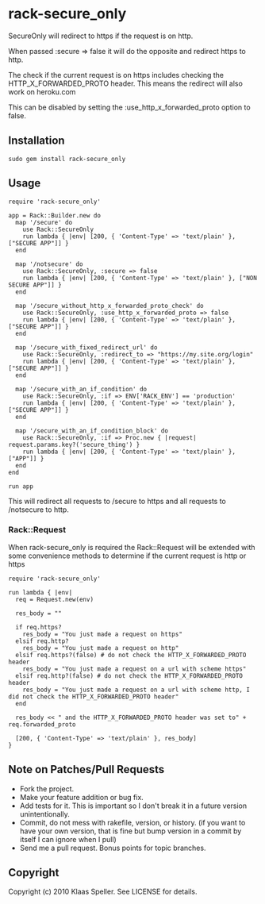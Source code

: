 # rack-secure_only

SecureOnly will redirect to https if the request is on http.

When passed :secure => false it will do the opposite and redirect https to http.

The check if the current request is on https includes checking the HTTP_X_FORWARDED_PROTO header.
This means the redirect will also work on heroku.com

This can be disabled by setting the :use_http_x_forwarded_proto option to false.

## Installation

    sudo gem install rack-secure_only

## Usage

    require 'rack-secure_only'

    app = Rack::Builder.new do      
      map '/secure' do
        use Rack::SecureOnly
        run lambda { |env| [200, { 'Content-Type' => 'text/plain' }, ["SECURE APP"]] }
      end

      map '/notsecure' do
        use Rack::SecureOnly, :secure => false
        run lambda { |env| [200, { 'Content-Type' => 'text/plain' }, ["NON SECURE APP"]] }
      end

      map '/secure_without_http_x_forwarded_proto_check' do
        use Rack::SecureOnly, :use_http_x_forwarded_proto => false
        run lambda { |env| [200, { 'Content-Type' => 'text/plain' }, ["SECURE APP"]] }
      end

      map '/secure_with_fixed_redirect_url' do
        use Rack::SecureOnly, :redirect_to => "https://my.site.org/login"
        run lambda { |env| [200, { 'Content-Type' => 'text/plain' }, ["SECURE APP"]] }
      end
  
      map '/secure_with_an_if_condition' do
        use Rack::SecureOnly, :if => ENV['RACK_ENV'] == 'production'
        run lambda { |env| [200, { 'Content-Type' => 'text/plain' }, ["SECURE APP"]] }
      end
  
      map '/secure_with_an_if_condition_block' do
        use Rack::SecureOnly, :if => Proc.new { |request| request.params.key?('secure_thing') }
        run lambda { |env| [200, { 'Content-Type' => 'text/plain' }, ["APP"]] }
      end
    end

    run app
    
This will redirect all requests to /secure to https and all requests to /notsecure to http.

### Rack::Request

When rack-secure_only is required the Rack::Request will be extended with some convenience methods
to determine if the current request is http or https

    require 'rack-secure_only'

    run lambda { |env| 
      req = Request.new(env)
      
      res_body = ""
      
      if req.https?
        res_body = "You just made a request on https"
      elsif req.http?
        res_body = "You just made a request on http"
      elsif req.https?(false) # do not check the HTTP_X_FORWARDED_PROTO header
        res_body = "You just made a request on a url with scheme https"  
      elsif req.http?(false) # do not check the HTTP_X_FORWARDED_PROTO header
        res_body = "You just made a request on a url with scheme http, I did not check the HTTP_X_FORWARDED_PROTO header"
      end
      
      res_body << " and the HTTP_X_FORWARDED_PROTO header was set to" + req.forwarded_proto
      
      [200, { 'Content-Type' => 'text/plain' }, res_body]
    }

## Note on Patches/Pull Requests
 
* Fork the project.
* Make your feature addition or bug fix.
* Add tests for it. This is important so I don't break it in a
  future version unintentionally.
* Commit, do not mess with rakefile, version, or history.
  (if you want to have your own version, that is fine but bump version in a commit by itself I can ignore when I pull)
* Send me a pull request. Bonus points for topic branches.

## Copyright

Copyright (c) 2010 Klaas Speller. See LICENSE for details.

